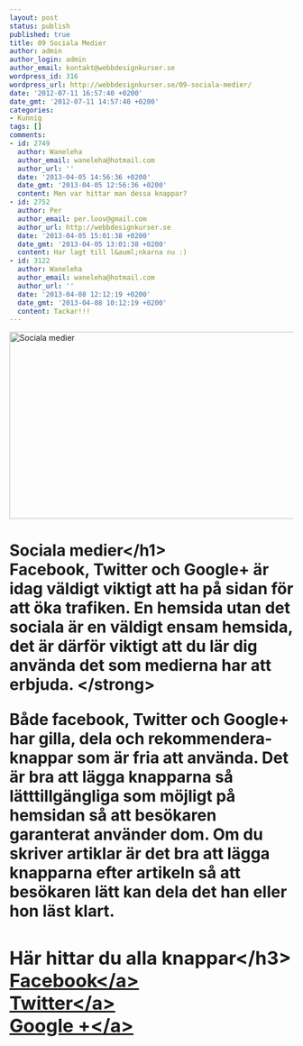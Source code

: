 ```yaml
---
layout: post
status: publish
published: true
title: 09 Sociala Medier
author: admin
author_login: admin
author_email: kontakt@webbdesignkurser.se
wordpress_id: 316
wordpress_url: http://webbdesignkurser.se/09-sociala-medier/
date: '2012-07-11 16:57:40 +0200'
date_gmt: '2012-07-11 14:57:40 +0200'
categories:
- Kunnig
tags: []
comments:
- id: 2749
  author: Waneleha
  author_email: waneleha@hotmail.com
  author_url: ''
  date: '2013-04-05 14:56:36 +0200'
  date_gmt: '2013-04-05 12:56:36 +0200'
  content: Men var hittar man dessa knappar?
- id: 2752
  author: Per
  author_email: per.loov@gmail.com
  author_url: http://webbdesignkurser.se
  date: '2013-04-05 15:01:38 +0200'
  date_gmt: '2013-04-05 13:01:38 +0200'
  content: Har lagt till l&auml;nkarna nu :)
- id: 3122
  author: Waneleha
  author_email: waneleha@hotmail.com
  author_url: ''
  date: '2013-04-08 12:12:19 +0200'
  date_gmt: '2013-04-08 10:12:19 +0200'
  content: Tackar!!!
---
```

<p><img src="&#47;wp-content&#47;uploads&#47;2012&#47;07&#47;sociala-medier.png" alt="Sociala medier" width="700" height="332" class="alignnone size-full wp-image-3436" &#47;></p>
<h1>Sociala medier<&#47;h1><br />
<strong>Facebook, Twitter och Google+ &auml;r idag v&auml;ldigt viktigt att ha p&aring; sidan f&ouml;r att &ouml;ka trafiken. En hemsida utan det sociala &auml;r en v&auml;ldigt ensam hemsida, det &auml;r d&auml;rf&ouml;r viktigt att du l&auml;r dig anv&auml;nda det som medierna har att erbjuda. <&#47;strong></p>
<p>B&aring;de facebook, Twitter och Google+ har gilla, dela och rekommendera-knappar som &auml;r fria att anv&auml;nda. Det &auml;r bra att l&auml;gga knapparna s&aring; l&auml;tttillg&auml;ngliga som m&ouml;jligt p&aring; hemsidan s&aring; att bes&ouml;karen garanterat anv&auml;nder dom. Om du skriver artiklar &auml;r det bra att l&auml;gga knapparna efter artikeln s&aring; att bes&ouml;karen l&auml;tt kan dela det han eller hon l&auml;st klart.</p>
<h3>H&auml;r hittar du alla knappar<&#47;h3><br />
<a href="https:&#47;&#47;developers.facebook.com&#47;docs&#47;reference&#47;plugins&#47;like&#47;" target="_blank">Facebook<&#47;a><br />
<a href="https:&#47;&#47;twitter.com&#47;about&#47;resources&#47;buttons" target="_blank">Twitter<&#47;a><br />
<a href="https:&#47;&#47;developers.google.com&#47;+&#47;web&#47;+1button&#47;" target="_blank">Google +<&#47;a></p>
